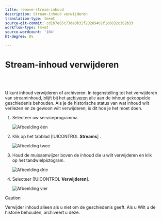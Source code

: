 ```yaml
---
title: remove-stream-inhoud
description: Stream-inhoud verwijderen
translation-type: tm+mt
source-git-commit: cd1b7e65c73de0b31f20289402f1c0832c382b33
workflow-type: tm+mt
source-wordcount: '104'
ht-degree: 0%

---
```



# Stream-inhoud verwijderen

<br> 

U kunt inhoud verwijderen of archiveren. In tegenstelling tot het verwijderen van streaminhoud, blijft bij het [archiveren](/help/sky/archive-and-unarchive-stream-content.md) alle aan de inhoud gekoppelde geschiedenis behouden. Als je de historische status van wat inhoud wilt verliezen en ze gewoon wilt verwijderen, is dit hoe je het moet doen.

1. Selecteer uw serviceprogramma.

   ![Afbeelding één](/help/sky/assets/engagement-programs/remove-stream-content/remove-stream-content-1.png)

1. Klik op het tabblad [!UICONTROL **Streams**] .

   ![Afbeelding twee](/help/sky/assets/engagement-programs/remove-stream-content/remove-stream-content-2.png)

1. Houd de muisaanwijzer boven de inhoud die u wilt verwijderen en klik op het tandwielpictogram.

   ![Afbeelding drie](/help/sky/assets/engagement-programs/remove-stream-content/remove-stream-content-3.png)

1. Selecteer [!UICONTROL **Verwijderen**].

   ![Afbeelding vier](/help/sky/assets/engagement-programs/remove-stream-content/remove-stream-content-4.png)

>[!CAUTION]
>
>Verwijder inhoud alleen als u niet om de geschiedenis geeft. Als u
>Wilt u de historie behouden, archiveert u deze.
